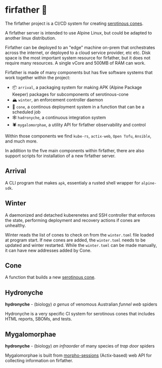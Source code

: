 # firfather 🌲

The firfather project is a CI/CD system for creating [serotinous cones](https://github.com/jpegleg/serotinous-cone/tree/main).

A firfather server is intended to use Alpine Linux, but could be adapted to another linux distribution.

Firfather can be deployed to an "edge" machine on-prem that orchestrates across the internet, or deployed
to a cloud service provider, etc etc. Disk space is the most important system resource for firfather,
but it does not require many resources. A single vCore and 500MB of RAM can work.

Firfather is made of many components but has five software systems that work together within the project:

- 📦 `arrival`, a packaging system for making APK (Alpine Package Keeper) packages for subcomponents of serotinous-cone
- 🏔️ `winter`, an enforcement controller daemon
- 🌱 `cone`, a continous deployment system in a function that can be a scheduled job
- 🕸️ `hadronyche`, a continuous integration system
- 🕷️ `mygalomorphae`, a utility API for firfather observability and control

Within those components we find `kube-rs`, `actix-web`, `Open Tofu`, `Ansible`, and much more.

In addition to the five main components within firfather, there are also support scripts for installation of a new firfather server.

## Arrival

A CLI program that makes `apk`, essentialy a rusted shell wrapper for `alpine-sdk`.

## Winter 

A daemonized and detached kuberenetes and SSH controller that enforces the state, performing deployment and recovery actions
if cones are unhealthy.

Winter reads the list of cones to check on from the `winter.toml` file loaded at program start. If new cones are added,
the `winter.toml` needs to be updated and winter restarted. While the `winter.toml` can be made manually, it can
have new addresses added by Cone.

## Cone 

A function that builds a new [serotinous cone](https://github.com/jpegleg/serotinous-cone/tree/main).

## Hydronyche 

<b>hydronyche</b> - (biology) <i>a genus</i> of venomous Australian <i>funnel web</i> spiders

Hydronyche is a very specific CI system for serotinous cones that includes HTML reports, SBOMs, and tests.

## Mygalomorphae 

<b>hydronyche</b> - (biology) <i>an infraorder</i> of many species of <i>trap door</i> spiders

Mygalomorphae is built from [morpho-sessions](https://github.com/jpegleg/morpho-sessions) (Actix-based) web API for collecting information on firfather.
